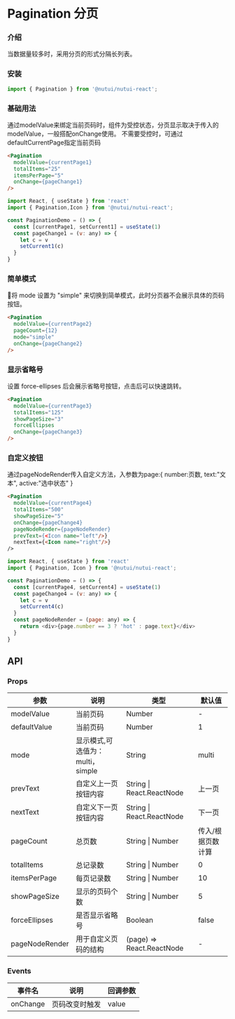 #  Pagination 分页

### 介绍
    
当数据量较多时，采用分页的形式分隔长列表。
    
### 安装
``` javascript
import { Pagination } from '@nutui/nutui-react';
```    

### 基础用法
通过modelValue来绑定当前页码时，组件为受控状态，分页显示取决于传入的modelValue，一般搭配onChange使用。
不需要受控时，可通过defaultCurrentPage指定当前页码
``` html
<Pagination
  modelValue={currentPage1}
  totalItems="25"
  itemsPerPage="5"
  onChange={pageChange1}
/>
```  
``` javascript
import React, { useState } from 'react'
import { Pagination,Icon } from '@nutui/nutui-react';

const PaginationDemo = () => {
  const [currentPage1, setCurrent1] = useState(1)
  const pageChange1 = (v: any) => {
    let c = v
    setCurrent1(c)
  }
}
```
### 简单模式
将 mode 设置为 "simple" 来切换到简单模式，此时分页器不会展示具体的页码按钮。
``` html
<Pagination 
  modelValue={currentPage2} 
  pageCount={12} 
  mode="simple" 
  onChange={pageChange2} 
/>

```  
### 显示省略号
设置 force-ellipses 后会展示省略号按钮，点击后可以快速跳转。
``` html
<Pagination
  modelValue={currentPage3}
  totalItems="125"
  showPageSize="3"
  forceEllipses
  onChange={pageChange3}
/>
``` 
### 自定义按钮
通过pageNodeRender传入自定义方法，入参数为page:{ number:页数, text:"文本", active:"选中状态" } 

``` html
<Pagination
  modelValue={currentPage4}
  totalItems="500"
  showPageSize="5"
  onChange={pageChange4}
  pageNodeRender={pageNodeRender} 
  prevText={<Icon name="left"/>} 
  nextText={<Icon name="right"/>}
/>
``` 
``` javascript
import React, { useState } from 'react'
import { Pagination, Icon } from '@nutui/nutui-react';

const PaginationDemo = () => {
  const [currentPage4, setCurrent4] = useState(1)
  const pageChange4 = (v: any) => {
    let c = v
    setCurrent4(c)
  }
  const pageNodeRender = (page: any) => {
    return <div>{page.number == 3 ? 'hot' : page.text}</div>
  }
}
```

    
## API
    
### Props
    
| 参数           | 说明                             | 类型                      | 默认值            |
| -------------- | -------------------------------- | ------------------------- | ----------------- |
| modelValue     | 当前页码                         | Number                    | -                 |
| defaultValue   | 当前页码                         | Number                    | 1                 |
| mode           | 显示模式,可选值为：multi，simple | String                    | multi             |
| prevText       | 自定义上一页按钮内容             | String \| React.ReactNode | 上一页            |
| nextText       | 自定义下一页按钮内容             | String \| React.ReactNode | 下一页            |
| pageCount      | 总页数                           | String \| Number          | 传入/根据页数计算 |
| totalItems     | 总记录数                         | String \| Number          | 0                 |
| itemsPerPage   | 每页记录数                       | String \| Number          | 10                |
| showPageSize   | 显示的页码个数                   | String \| Number          | 5                 |
| forceEllipses  | 是否显示省略号                   | Boolean                   | false             |
| pageNodeRender | 用于自定义页码的结构             | (page) => React.ReactNode | -                 |
    
### Events
    
| 事件名   | 说明           | 回调参数 |
| -------- | -------------- | -------- |
| onChange | 页码改变时触发 | value    |
